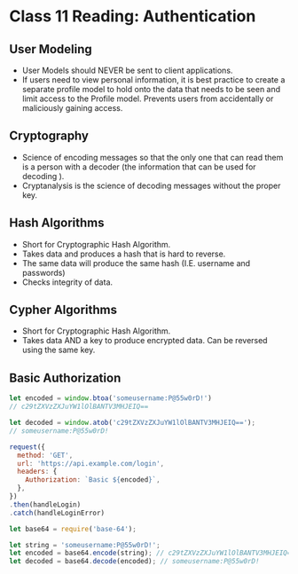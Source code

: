 # Class 11 Reading: Authentication

## User Modeling
- User Models should NEVER be sent to client applications.
- If users need to view personal information, it is best practice to create a separate profile model to hold onto the data that needs to be seen and limit access to the Profile model. Prevents users from accidentally or maliciously gaining access.

## Cryptography
- Science of encoding messages so that the only one that can read them is a person with a decoder (the information that can be used for decoding ).
- Cryptanalysis is the science of decoding messages without the proper key.

## Hash Algorithms
- Short for Cryptographic Hash Algorithm.
- Takes data and produces a hash that is hard to reverse.
- The same data will produce the same hash (I.E. username and passwords)
- Checks integrity of data.

## Cypher Algorithms
- Short for Cryptographic Hash Algorithm.
- Takes data AND a key to produce encrypted data. Can be reversed using the same key.

## Basic Authorization
```js
let encoded = window.btoa('someusername:P@55w0rD!')
// c29tZXVzZXJuYW1lOlBANTV3MHJEIQ==

let decoded = window.atob('c29tZXVzZXJuYW1lOlBANTV3MHJEIQ==');
// someusername:P@55w0rD!

request({
  method: 'GET',
  url: 'https://api.example.com/login',
  headers: {
    Authorization: `Basic ${encoded}`,
  },
})
.then(handleLogin)
.catch(handleLoginError)
```

```js
let base64 = require('base-64');

let string = 'someusername:P@55w0rD!';
let encoded = base64.encode(string); // c29tZXVzZXJuYW1lOlBANTV3MHJEIQ==
let decoded = base64.decode(encoded); // someusername:P@55w0rD!
```